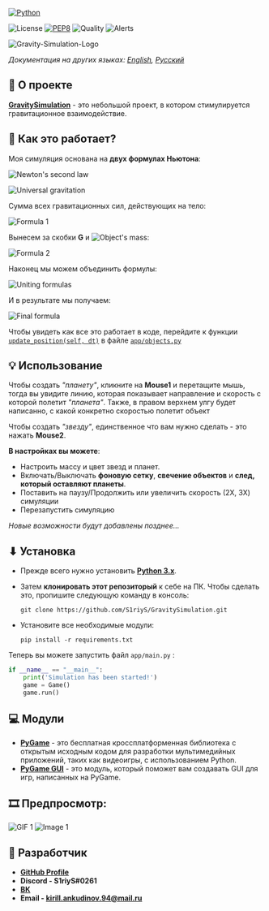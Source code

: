 [![Python](https://img.shields.io/badge/Python-3776AB?style=for-the-badge&logo=python&logoColor=white)](https://www.python.org/)

![License](https://img.shields.io/github/license/S1riyS/GravitySimulation)
[![PEP8](https://img.shields.io/badge/code%20style-PEP8-green.svg)](https://www.python.org/dev/peps/pep-0008/)
![Quality](https://img.shields.io/lgtm/grade/python/github/S1riyS/GravitySimulation)
![Alerts](https://img.shields.io/lgtm/alerts/github/S1riyS/GravitySimulation)

![Gravity-Simulation-Logo](https://i.postimg.cc/j2DPRJDC/Gravity-Simulation-Logo.png)

*Документация на других языках: 
[English](https://github.com/S1riyS/GravitySimulation/blob/master/README.md), 
[Русский](https://github.com/S1riyS/GravitySimulation/blob/master/README.ru.md)*

## 📝 О проекте
**[GravitySimulation](https://github.com/S1riyS/GravitySimulation)** - это небольшой проект, 
в котором стимулируется гравитационное взаимодействие.

## 🤔 Как это работает?
Моя симуляция основана на **двух формулах Ньютона**:

![Newton's second law](https://render.githubusercontent.com/render/math?math={\large\color{white}\%7B%5Cdisplaystyle%20%5Ctext%7BNewton%27s%5C%20second%5C%20law:%7D%5Cmathit%7B%5C%20%5Cvec%7Ba%7D%20=%5Cfrac%7B%5Csum%20%5Cvec%7BF%7D%7D%7Bm%7D%7D%7D}&mode=inline)

![Universal gravitation](https://render.githubusercontent.com/render/math?math={\large\color{white}\%7B%5Cdisplaystyle%20%5Ctext%7BNewton%27s%5C%20law%5C%20of%5C%20universal%5C%20gravitation:%7D%5Cmathit%7B%5C%20%5Coverrightarrow%7BF_%7Bg%7D%7D%20%5C%20=%5C%20G%5Cfrac%7Bm_%7B1%7D%20m_%7B2%7D%7D%7BR%5E%7B2%7D%7D%5Cvec%7BR%7D%7D%7D}&mode=inline)

Сумма всех гравитационных сил, действующих на тело:

![Formula 1](https://render.githubusercontent.com/render/math?math={\large\color{white}\%7B%5Cdisplaystyle%20%5Csum%20%5Cmathit%7B%5Coverrightarrow%7B%5Cmathit%7B%7B%5Cdisplaystyle%20F_%7Bg%7D%7D%7D%7D%20%5C%20=%7B%5Cdisplaystyle%20%5Csum%20_%7Bi=1%7D%5E%7Bn%7D%20G%5Cfrac%7Bm_%7Bobj%7D%20*m_%7Bi%7D%7D%7BR_%7Bi%7D%5E%7B2%7D%7D%5Coverrightarrow%7BR_%7Bi%7D%7D%7D%7D%7D})

Вынесем за скобки **G** и 
![Object's mass](https://render.githubusercontent.com/render/math?math={\large\color{white}\%7B%5Cdisplaystyle%20m_%7Bobj%7D%7D}):

![Formula 2](https://render.githubusercontent.com/render/math?math={\large\color{white}\%7B%5Cdisplaystyle%20%5Csum%20%5Cmathit%7B%5Coverrightarrow%7B%5Cmathit%7B%7B%5Cdisplaystyle%20F_%7Bg%7D%7D%7D%7D%20%5C%20=Gm_%7Bobj%7D%7D%5Csum%20_%7B%20%5Cbegin%7Barray%7D%7Bl%7D%20i=1%5C%5C%20%5Cend%7Barray%7D%7D%5E%7Bn%7D%5Cmathit%7B%5Cfrac%7Bm_%7Bi%7D%5Cmathit%7B%7B%5Cdisplaystyle%20%5Coverrightarrow%7BR_%7Bi%7D%7D%7D%7D%7D%7BR_%7Bi%7D%5E%7B2%7D%7D%7D%7D})

Наконец мы можем объединить формулы:

![Uniting formulas](https://render.githubusercontent.com/render/math?math={\large\color{white}\%5Cmathit%7B%7B%5Cdisplaystyle%20%5Coverrightarrow%7Ba_%7Bobj%7D%7D%20=%5Cfrac%7B%5Csum%20%5Cvec%7BF%7D%7D%7Bm_%7Bobj%7D%7D%20%5C%20=%5Cfrac%7B%5Cmathit%7BGm_%7Bobj%7D%7B%5Cdisplaystyle%20%5Csum%20_%7B%20%5Cbegin%7Barray%7D%7Bl%7D%20i=1%5C%5C%20%5Cend%7Barray%7D%7D%5E%7Bn%7D%7D%5Cfrac%7Bm_%7Bi%7D%5Cmathit%7B%5Coverrightarrow%7BR_%7Bi%7D%7D%20%5C%20%7D%7D%7BR_%7Bi%7D%5E%7B2%7D%7D%7D%7D%7Bm_%7Bobj%7D%7D%20=G%5Csum%20_%7B%20%5Cbegin%7Barray%7D%7Bl%7D%20i=1%5C%5C%20%5Cend%7Barray%7D%7D%5E%7Bn%7D%5Cfrac%7Bm_%7Bi%7D%7D%7BR_%7Bi%7D%5E%7B2%7D%7D%20*%5Coverrightarrow%7BR_%7Bi%7D%7D%7D%7D})

И в результате мы получаем:

![Final formula](https://render.githubusercontent.com/render/math?math={\Large\color{white}\%7B%5Cdisplaystyle%20%5Cmathit%7B%5Coverrightarrow%7Ba_%7Bobj%7D%7D%7D%20=%5Cmathit%7BG%5Csum%20_%7B%20%5Cbegin%7Barray%7D%7Bl%7D%20i=1%5C%5C%20%5Cend%7Barray%7D%7D%5E%7Bn%7D%5Cfrac%7Bm_%7Bi%7D%7D%7BR_%7Bi%7D%5E%7B2%7D%7D%20*%5Coverrightarrow%7BR_%7Bi%7D%7D%7D%7D})

Чтобы увидеть как все это работает в коде, перейдите к функции
[`update_position(self, dt)`](https://github.com/S1riyS/GravitySimulation/blob/master/app/objects.py#L161)
в файле [`app/objects.py`](https://github.com/S1riyS/GravitySimulation/blob/master/app/objects.py) 

## 💡 Использование
Чтобы создать *"планету"*, кликните на **Mouse1** и перетащите мышь, тогда вы увидите линию, 
которая показывает направление и скорость с которой полетит *"планета"*. 
Также, в правом верхнем улгу будет написанно, с какой конкретно скоростью полетит объект

Чтобы создать *"звезду"*, единственное что вам нужно сделать - это нажать **Mouse2**.

**В настройках вы можете**: 
* Настроить массу и цвет звезд и планет.
* Включать/Выключать **фоновую сетку**, **свечение объектов** и **след, который оставляют планеты**.
* Поставить на паузу/Продолжить или увеличить скорость (2X, 3X) симуляции 
* Перезапустить симуляцию

*Новые возможности будут добавлены позднее...*

## ⬇ Установка
* Прежде всего нужно установить **[Python 3.x](https://www.python.org/)**.

* Затем **клонировать этот репозиторый** к себе на ПК. 
Чтобы сделать это, пропишите следующую команду в консоль:

    `git clone https://github.com/S1riyS/GravitySimulation.git`

* Установите все необходимые модули: 

    `pip install -r requirements.txt`

Теперь вы можете запустить файл `app/main.py` :
```python
if __name__ == "__main__":
    print('Simulation has been started!')
    game = Game()
    game.run()
```

## 💻 Модули
* **[PyGame](https://pypi.org/project/pygame/)** -  это бесплатная кроссплатформенная библиотека 
с открытым исходным кодом для разработки мультимедийных приложений, 
таких как видеоигры, с использованием Python.
* **[PyGame GUI](https://pygame-gui.readthedocs.io/en/latest/)** - это модуль, который поможет вам 
создавать GUI для игр, написанных на PyGame.


## 🎞 Предпросмотр:
![GIF 1](https://i.postimg.cc/pV1b9kpg/Gravity-Simulation-24-10.gif)
![Image 1](https://i.postimg.cc/9QFPWkWm/06-11-2021-132003.png)

## 👨‍ Разработчик
* **[GitHub Profile](https://github.com/S1riyS)**
* **Discord - S1riyS#0261**
* **[ВК](https://vk.com/s1riys)**
* **Email - kirill.ankudinov.94@mail.ru**
